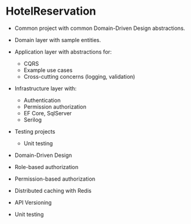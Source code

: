 # HotelReservation

- Common project with common Domain-Driven Design abstractions.
- Domain layer with sample entities.
- Application layer with abstractions for:
  - CQRS
  - Example use cases
  - Cross-cutting concerns (logging, validation)
- Infrastructure layer with:
  - Authentication
  - Permission authorization
  - EF Core, SqlServer
  - Serilog
- Testing projects
  - Unit testing

- Domain-Driven Design
- Role-based authorization
- Permission-based authorization
- Distributed caching with Redis
- API Versioning
- Unit testing